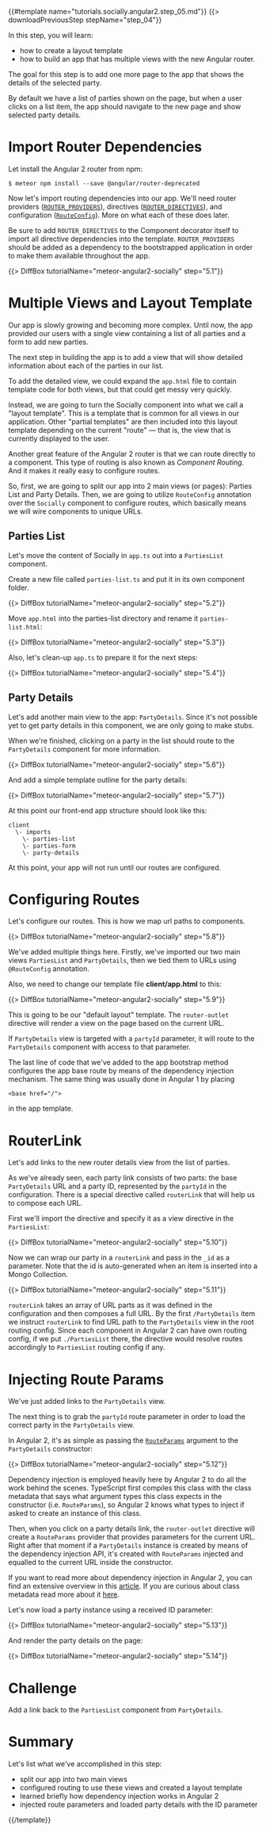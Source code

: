 {{#template name="tutorials.socially.angular2.step_05.md"}}
{{> downloadPreviousStep stepName="step_04"}}

In this step, you will learn:

-  how to create a layout template
-  how to build an app that has multiple views with the new Angular router.

The goal for this step is to add one more page to the app that shows the details of the selected party.

By default we have a list of parties shown on the page, but when a user clicks on a list item, the app should navigate to the new page and show selected party details.

# Import Router Dependencies

Let install the Angular 2 router from npm:

    $ meteor npm install --save @angular/router-deprecated

Now let's import routing dependencies into our app. We'll need router providers ([`ROUTER_PROVIDERS`](https://angular.io/docs/ts/latest/api/router/ROUTER_PROVIDERS-let.html)), directives ([`ROUTER_DIRECTIVES`](https://angular.io/docs/ts/latest/api/router/ROUTER_DIRECTIVES-let.html)), and configuration ([`RouteConfig`](https://angular.io/docs/ts/latest/api/router/RouteConfig-var.html)). More on what each of these does later.

Be sure to add `ROUTER_DIRECTIVES` to the Component decorator itself to import all directive dependencies into the template. `ROUTER_PROVIDERS` should be added as a dependency to the bootstrapped application in order to make them available throughout the app.

{{> DiffBox tutorialName="meteor-angular2-socially" step="5.1"}}

# Multiple Views and Layout Template

Our app is slowly growing and becoming more complex.
Until now, the app provided our users with a single view containing a list of all parties and a form to add new parties.

The next step in building the app is to add a view that will show detailed information about each of the parties in our list.

To add the detailed view, we could expand the `app.html` file to contain template code for both views, but that could get messy very quickly.

Instead, we are going to turn the Socially component into what we call a "layout template". This is a template that is common for all views in our application.
Other "partial templates" are then included into this layout template depending on the current "route" — that is, the view that is currently displayed to the user.

Another great feature of the Angular 2 router is that we can route directly to a component.
This type of routing is also known as _Component Routing_. And it makes it really easy to configure routes.

So, first, we are going to split our app into 2 main views (or pages): Parties List and Party Details.
Then, we are going to utilize `RouteConfig` annotation over the `Socially` component
to configure routes, which basically means we will wire components to unique URLs.

## Parties List

Let's move the content of Socially in `app.ts` out into a `PartiesList` component.

Create a new file called `parties-list.ts` and put it in its own component folder.

{{> DiffBox tutorialName="meteor-angular2-socially" step="5.2"}}

Move `app.html` into the parties-list directory and rename it `parties-list.html`:

{{> DiffBox tutorialName="meteor-angular2-socially" step="5.3"}}

Also, let's clean-up `app.ts` to prepare it for the next steps:

{{> DiffBox tutorialName="meteor-angular2-socially" step="5.4"}}

## Party Details

Let's add another main view to the app: `PartyDetails`.
Since it's not possible yet to get party details in this component, we are only going to make stubs.

When we're finished, clicking on a party in the list should route to the `PartyDetails` component for more information.

{{> DiffBox tutorialName="meteor-angular2-socially" step="5.6"}}

And add a simple template outline for the party details:

{{> DiffBox tutorialName="meteor-angular2-socially" step="5.7"}}

At this point our front-end app structure should look like this:

    client
      \- imports
        \- parties-list
        \- parties-form
        \- party-details

At this point, your app will not run until our routes are configured.

# Configuring Routes

Let's configure our routes. This is how we map url paths to components.

{{> DiffBox tutorialName="meteor-angular2-socially" step="5.8"}}

We've added multiple things here. Firstly, we've imported
our two main views `PartiesList` and `PartyDetails`,
then we tied them to URLs using `@RouteConfig` annotation.

Also, we need to change our template file **client/app.html** to this:

{{> DiffBox tutorialName="meteor-angular2-socially" step="5.9"}}

This is going to be our "default layout" template. The `router-outlet` directive will
render a view on the page based on the current URL.

If `PartyDetails` view is targeted with a `partyId` parameter, it will route to the `PartyDetails` component with access to that parameter.

The last line of code that we've added to the app bootstrap method
configures the app base route by means of the dependency injection mechanism.
The same thing was usually done in Angular 1 by placing

    <base href="/">

in the app template.

# RouterLink

Let's add links to the new router details view from the list of parties.

As we've already seen, each party link consists of two parts: the base `PartyDetails`
URL and a party ID, represented by the `partyId` in the configuration.
There is a special directive called `routerLink` that will help us to compose each URL.

First we'll import the directive and specify it as a view directive in the `PartiesList`:

{{> DiffBox tutorialName="meteor-angular2-socially" step="5.10"}}

Now we can wrap our party in a `routerLink` and pass in the `_id` as a parameter. Note that the id is auto-generated when an item is inserted into a Mongo Collection.

{{> DiffBox tutorialName="meteor-angular2-socially" step="5.11"}}

`routerLink` takes an array of URL parts as it was defined in the configuration and
then composes a full URL. By the first `/PartyDetails` item we instruct `routerLink` to
find URL path to the `PartyDetails` view in the root routing config.
Since each component in Angular 2 can have own routing config,
if we put `./PartiesList` there, the directive would resolve routes accordingly to
`PartiesList` routing config if any.

# Injecting Route Params

We've just added links to the `PartyDetails` view.

The next thing is to grab the `partyId` route parameter in order to load the correct party in the `PartyDetails` view.

In Angular 2, it's as simple as passing the [`RouteParams`](https://angular.io/docs/ts/latest/api/router/RouteParams-class.html) argument to the `PartyDetails` constructor:

{{> DiffBox tutorialName="meteor-angular2-socially" step="5.12"}}

Dependency injection is employed heavily here by Angular 2 to do all the work behind the scenes.
TypeScript first compiles this class with the class metadata that says what argument types this class expects in the constructor (i.e. `RouteParams`),
so Angular 2 knows what types to inject if asked to create an instance of this class.

Then, when you click on a party details link, the `router-outlet` directive will create a `RouteParams` provider that provides
parameters for the current URL. Right after that moment if a `PartyDetails` instance is created by means of the dependency injection API, it's created with `RouteParams` injected and equalled to the current URL inside the constructor.

If you want to read more about dependency injection in Angular 2, you can find an extensive overview in this [article](http://blog.thoughtram.io/angular/2015/05/18/dependency-injection-in-angular-2.html).
If you are curious about class metadata read more about it [here](http://blog.thoughtram.io/angular/2015/09/17/resolve-service-dependencies-in-angular-2.html).

Let's now load a party instance using a received ID parameter:

{{> DiffBox tutorialName="meteor-angular2-socially" step="5.13"}}

And render the party details on the page:

{{> DiffBox tutorialName="meteor-angular2-socially" step="5.14"}}

# Challenge

Add a link back to the `PartiesList` component from `PartyDetails`.

# Summary

Let's list what we've accomplished in this step:

- split our app into two main views
- configured routing to use these views and created a layout template
- learned briefly how dependency injection works in Angular 2
- injected route parameters and loaded party details with the ID parameter

{{/template}}
